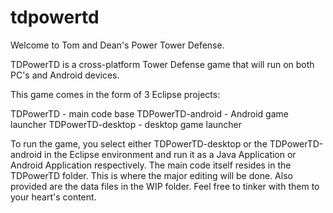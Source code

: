 tdpowertd
=========

Welcome to Tom and Dean's Power Tower Defense.

TDPowerTD is a cross-platform Tower Defense game that will run on both PC's and Android devices.

This game comes in the form of 3 Eclipse projects:

TDPowerTD - main code base
TDPowerTD-android - Android game launcher
TDPowerTD-desktop - desktop game launcher

To run the game, you select either TDPowerTD-desktop or the TDPowerTD-android in the Eclipse environment and run it as a Java Application or Android Application respectively.
The main code itself resides in the TDPowerTD folder. This is where the major editing will be done.
Also provided are the data files in the WIP folder.  Feel free to tinker with them to your heart's content.

